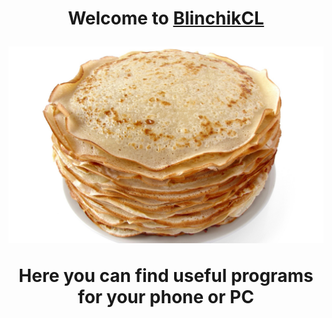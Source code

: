 <h1 align="center">Welcome to <a href="https://daniilshat.ru/" target="_blank">BlinchikCL</a>

![Image alt](https://github.com/BlinchikCL09/BlinhcikCL.github.io/blob/main/1664358121_80-podacha-blud-com-p-blini-kartinki-foto-88.jpg)
  
Here you can find useful programs for your phone or PC
